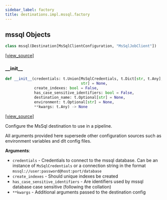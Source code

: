 ```yaml
---
sidebar_label: factory
title: destinations.impl.mssql.factory
---
```


## mssql Objects

```python
class mssql(Destination[MsSqlClientConfiguration, "MsSqlJobClient"])
```

[[view_source]](https://github.com/dlt-hub/dlt/blob/f0690715274590fc4cacf1165e3661aaa7af1c15/dlt/destinations/impl/mssql/factory.py#L81)

### \_\_init\_\_

```python
def __init__(credentials: t.Union[MsSqlCredentials, t.Dict[str, t.Any],
                                  str] = None,
             create_indexes: bool = False,
             has_case_sensitive_identifiers: bool = False,
             destination_name: t.Optional[str] = None,
             environment: t.Optional[str] = None,
             **kwargs: t.Any) -> None
```

[[view_source]](https://github.com/dlt-hub/dlt/blob/f0690715274590fc4cacf1165e3661aaa7af1c15/dlt/destinations/impl/mssql/factory.py#L126)

Configure the MsSql destination to use in a pipeline.

All arguments provided here supersede other configuration sources such as environment variables and dlt config files.

**Arguments**:

- `credentials` - Credentials to connect to the mssql database. Can be an instance of `MsSqlCredentials` or
  a connection string in the format `mssql://user:password@host:port/database`
- `create_indexes` - Should unique indexes be created
- `has_case_sensitive_identifiers` - Are identifiers used by mssql database case sensitive (following the collation)
- `**kwargs` - Additional arguments passed to the destination config

